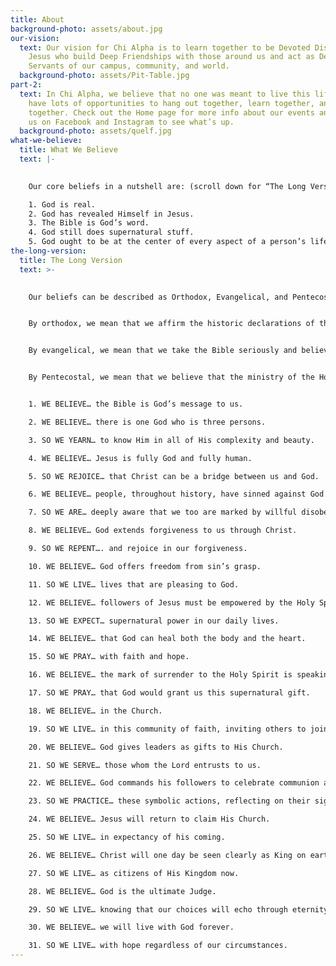 ```yaml
---
title: About
background-photo: assets/about.jpg
our-vision:
  text: Our vision for Chi Alpha is to learn together to be Devoted Disciples of
    Jesus who build Deep Friendships with those around us and act as Deliberate
    Servants of our campus, community, and world.
  background-photo: assets/Pit-Table.jpg
part-2:
  text: In Chi Alpha, we believe that no one was meant to live this life alone. We
    have lots of opportunities to hang out together, learn together, and play
    together. Check out the Home page for more info about our events and follow
    us on Facebook and Instagram to see what’s up.
  background-photo: assets/quelf.jpg
what-we-believe:
  title: What We Believe
  text: |-
    

    Our core beliefs in a nutshell are: (scroll down for “The Long Version”)

    1. God is real.
    2. God has revealed Himself in Jesus.
    3. The Bible is God’s word.
    4. God still does supernatural stuff.
    5. God ought to be at the center of every aspect of a person’s life.
the-long-version:
  title: The Long Version
  text: >-
    

    Our beliefs can be described as Orthodox, Evangelical, and Pentecostal.


    By orthodox, we mean that we affirm the historic declarations of the Christian faith: specifically the Apostles’ Creed and the Nicene Creed.


    By evangelical, we mean that we take the Bible seriously and believe that faith is something you have to choose for yourself.


    By Pentecostal, we mean that we believe that the ministry of the Holy Spirit includes miracles, and this is an important part of the life of the church.


    1. WE BELIEVE… the Bible is God’s message to us.

    2. WE BELIEVE… there is one God who is three persons.

    3. SO WE YEARN… to know Him in all of His complexity and beauty.

    4. WE BELIEVE… Jesus is fully God and fully human.

    5. SO WE REJOICE… that Christ can be a bridge between us and God.

    6. WE BELIEVE… people, throughout history, have sinned against God.

    7. SO WE ARE… deeply aware that we too are marked by willful disobedience.

    8. WE BELIEVE… God extends forgiveness to us through Christ.

    9. SO WE REPENT…. and rejoice in our forgiveness.

    10. WE BELIEVE… God offers freedom from sin’s grasp.

    11. SO WE LIVE… lives that are pleasing to God.

    12. WE BELIEVE… followers of Jesus must be empowered by the Holy Spirit.

    13. SO WE EXPECT… supernatural power in our daily lives.

    14. WE BELIEVE… that God can heal both the body and the heart.

    15. SO WE PRAY… with faith and hope.

    16. WE BELIEVE… the mark of surrender to the Holy Spirit is speaking in tongues.

    17. SO WE PRAY… that God would grant us this supernatural gift.

    18. WE BELIEVE… in the Church.

    19. SO WE LIVE… in this community of faith, inviting others to join us.

    20. WE BELIEVE… God gives leaders as gifts to His Church.

    21. SO WE SERVE… those whom the Lord entrusts to us.

    22. WE BELIEVE… God commands his followers to celebrate communion and baptism.

    23. SO WE PRACTICE… these symbolic actions, reflecting on their significance.

    24. WE BELIEVE… Jesus will return to claim His Church.

    25. SO WE LIVE… in expectancy of his coming.

    26. WE BELIEVE… Christ will one day be seen clearly as King on earth.

    27. SO WE LIVE… as citizens of His Kingdom now.

    28. WE BELIEVE… God is the ultimate Judge.

    29. SO WE LIVE… knowing that our choices will echo through eternity.

    30. WE BELIEVE… we will live with God forever.

    31. SO WE LIVE… with hope regardless of our circumstances.
---
```


